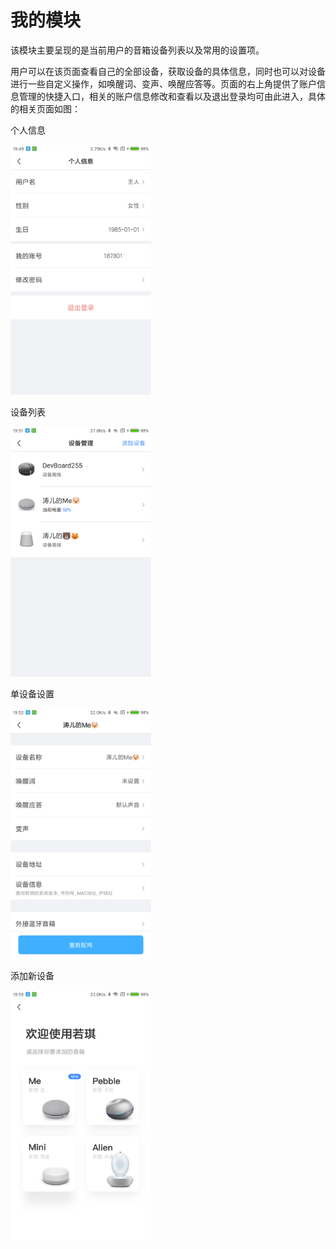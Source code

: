 # 我的模块

该模块主要呈现的是当前用户的音箱设备列表以及常用的设置项。

用户可以在该页面查看自己的全部设备，获取设备的具体信息，同时也可以对设备进行一些自定义操作，如唤醒词、变声、唤醒应答等。页面的右上角提供了账户信息管理的快捷入口，相关的账户信息修改和查看以及退出登录均可由此进入，具体的相关页面如图：

个人信息

<img src="images/my_account.png" with="400" height="400"/>

设备列表

<img src="images/my_device_list.png" with="400" height="400"/>

单设备设置

<img src="images/my_device_settings.png" with="400" height="400"/>

添加新设备

<img src="images/binder.png" with="400" height="400"/>


